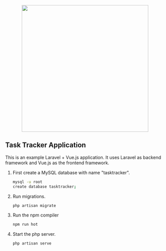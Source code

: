 <p align="center"><a href="https://laravel.com" target="_blank"><img src="https://raw.githubusercontent.com/laravel/art/master/logo-lockup/5%20SVG/2%20CMYK/1%20Full%20Color/laravel-logolockup-cmyk-red.svg" width="400"></a></p>

## Task Tracker Application

This is an example Laravel + Vue.js application. It uses Laravel as backend framework and Vue.js as the frontend framework.

1. First create a MySQL database with name "tasktracker".

    ```bash
    mysql -u root
    create database tasktracker;
    ```

2. Run migrations.

    ```bash
    php artisan migrate
    ```

3. Run the npm compiler

    ```bash
    npm run hot
    ```

4. Start the php server.

    ```bash
    php artisan serve
    ```
